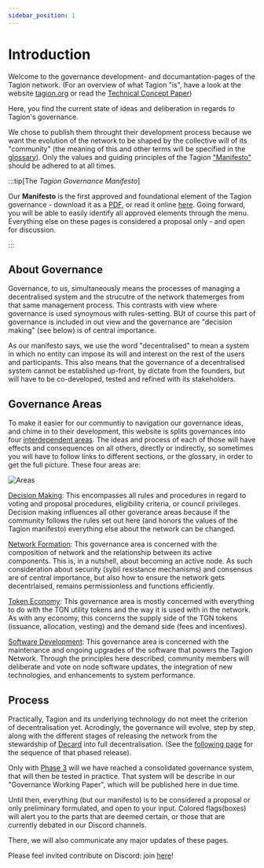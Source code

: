 ```yaml
---
sidebar_position: 1
---
```


# Introduction

Welcome to the governance development- and documantation-pages of the Tagion network.
(For an overview of what Tagion "is", have a look at the website [tagion.org](https://tagion.org) or read the [Technical Concept Paper](https://www.tagion.org/resources/tagion-whitepaper.pdf))

Here, you find the current state of ideas and deliberation in regards to Tagion's governance. 

We chose to publish them throught their development process because we want the evolution of the network to be shaped by the collective will of its "community" (the meaning of this and other terms will be specified in the [glossary](./glossary)). Only the values and guiding principles of the Tagion ["Manifesto"](./manifesto) should be adhered to at all times. 

:::tip[The _Tagion Governance Manifesto_]

Our **Manifesto** is the first approved and foundational element of the Tagion governance - download it as a [PDF](https://www.tagion.org/resources/tagion-manifesto.pdf), or read it online [here](./intro/manifesto). 
Going forward, you will be able to easily identify all approved elements through the menu. Everything else on these pages is considered a proposal only - and open for discussion. 

:::

## About Governance

Governance, to us, simultaneously means the processes of managing a decentralised system and the strucutre of the network thatemerges from that same management process. This contrasts with view where governance is used synoymous with rules-setting. BUt of course this part of governance is included in out view and the governance are "decision making" (see below) is of central importance.

As our manifesto says, we use the word "decentralised" to mean a system in which no entity can impose its will and interest on the rest of the users and participants. This also means that the governance of a decentralised system cannot be established up-front, by dictate from the founders, but will have to be co-developed, tested and refined with its stakeholders. 

## Governance Areas 

To make it easier for our communtiy to navigation our governance ideas, and chime in to their development, this website is splits governances into four [interdependent areas](./governance_areas). The ideas and process of each of those will have effects and consequences on all others, directly or indirectly, so sometimes you will have to follow links to different sections, or the glossary, in order to get the full picture. 
These four areas are: 

![Areas](/img/Gov_Areas.png)

[Decision Making](/gov/governance_areas/decision_making): This encompasses all rules and procedures in regard to voting and proposal procedures, eligibility criteria, or council privileges. Decision making influences all other goverance areas because if the community follows the rules set out here (and honors the values of the Tagion manifesto) everything else about the network can be changed.  

[Network  Formation](/gov/governance_areas/network_formation): This governance area is concerned with the composition of network and the relationship between its active components. This is, in a nutshell, about becoming an active node. As such consideration about security (sybil resistance mechanisms) and consensus are of central importance, but also how to ensure the network gets decentrlaised, remains permissionless and functions efficiently. 

[Token Economy](/gov/governance_areas/token_economy): This governance area is mostly concerned with everything to do with the TGN utility tokens and the way it is used with in the network. As with any economy, this concerns the supply side of the TGN tokens (issuance, allocation, vesting) and the demand side (fees and incentives). 

[Software Development](/gov/governance_areas/software_development): This governance area is concerned with the maintenance and ongoing upgrades of the software that powers the Tagion Network. Through the principles here described, community members will deliberate and vote on node software updates, the integration of new technologies, and enhancements to system performance. 


## Process

Practically, Tagion and its underlying technology do not meet the criterion of decentralisation yet. Acrodingly, the governance will evolve, step by step, along with the different stages of releasing the network from the stewardship of [Decard](https://www.tagion.org/about/) into full decentralisation. (See the [following page](/gov/intro/phased_release) for the sequence of that phased release).

Only with [Phase 3](/gov/intro/phased_release.md#3-curated-release) will we have reached a consolidated governance system, that will then be tested in practice. That system will be describe in our "Governance Working Paper", which will be published here in due time. 

Until then, everything (but our manifesto) is to be considered a proposal or only preliminary formulated, and open to your input. Colored flags(boxes) will alert you to the parts that are deemed certain, or those that are currently debated in our Discord channels.

There, we will also communicate any major updates of these pages.

Please feel invited contribute on Discord: join [here](https://discord.gg/wE4AA64a)!
